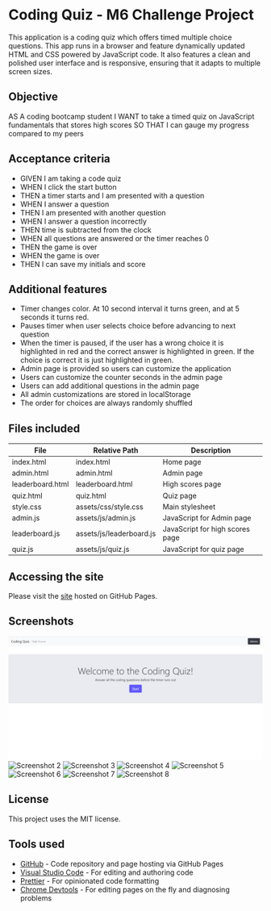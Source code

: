 # Coding Quiz - M6 Challenge Project

This application is a coding quiz which offers timed multiple choice questions.
This app runs in a browser and feature dynamically updated HTML and CSS powered by JavaScript code. It also features a clean and polished user interface and is responsive, ensuring that it adapts to multiple screen sizes.

## Objective
AS A coding bootcamp student
I WANT to take a timed quiz on JavaScript fundamentals that stores high scores
SO THAT I can gauge my progress compared to my peers

## Acceptance criteria
* GIVEN I am taking a code quiz
* WHEN I click the start button
* THEN a timer starts and I am presented with a question
* WHEN I answer a question
* THEN I am presented with another question
* WHEN I answer a question incorrectly
* THEN time is subtracted from the clock
* WHEN all questions are answered or the timer reaches 0
* THEN the game is over
* WHEN the game is over
* THEN I can save my initials and score

## Additional features
* Timer changes color. At 10 second interval it turns green, and at 5 seconds it turns red.
* Pauses timer when user selects choice before advancing to next question
* When the timer is paused, if the user has a wrong choice it is highlighted in red and the correct answer is highlighted in green. If the choice is correct it is just highlighted in green.
* Admin page is provided so users can customize the application
* Users can customize the counter seconds in the admin page
* Users can add additional questions in the admin page
* All admin customizations are stored in localStorage
* The order for choices are always randomly shuffled

## Files included
|File|Relative Path|Description|
|---|---|---|
|index.html|index.html|Home page|
|admin.html|admin.html|Admin page|
|leaderboard.html|leaderboard.html|High scores page|
|quiz.html|quiz.html|Quiz page|
|style.css|assets/css/style.css|Main stylesheet|
|admin.js|assets/js/admin.js|JavaScript for Admin page|
|leaderboard.js|assets/js/leaderboard.js|JavaScript for high scores page|
|quiz.js|assets/js/quiz.js|JavaScript for quiz page|

## Accessing the site
Please visit the [site](https://phil13131.github.io/M6_Code_Quiz/) hosted on GitHub Pages.

## Screenshots
![Screenshot 1](https://github.com/phil13131/M6_Code_Quiz/blob/eadfa85c6164d0f2408c97dae37f773c077732c6/Screenshot_20230117_094837.png)
![Screenshot 2](https://github.com/phil13131/M6_Coding_Quiz/blob/main/Screenshot_2.PNG)
![Screenshot 3](https://github.com/phil13131/M6_Coding_Quiz/blob/main/Screenshot_3.PNG)
![Screenshot 4](https://github.com/phil13131/M6_Coding_Quiz/blob/main/Screenshot_4.PNG)
![Screenshot 5](https://github.com/phil13131/M6_Coding_Quiz/blob/main/Screenshot_5.PNG)
![Screenshot 6](https://github.com/phil13131/M6_Coding_Quiz/blob/main/Screenshot_6.PNG)
![Screenshot 7](https://github.com/phil13131/M6_Coding_Quiz/blob/main/Screenshot_7.PNG)
![Screenshot 8](https://github.com/phil13131/M6_Coding_Quiz/blob/main/Screenshot_8.PNG)


## License
This project uses the MIT license.

## Tools used
* [GitHub](https://github.com/) - Code repository and page hosting via GitHub Pages
* [Visual Studio Code](https://code.visualstudio.com/) - For editing and authoring code
* [Prettier](https://prettier.io/) - For opinionated code formatting
* [Chrome Devtools](https://developers.google.com/web/tools/chrome-devtools) - For editing pages on the fly and diagnosing problems
